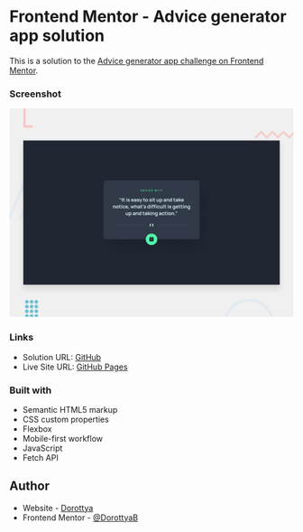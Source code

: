 # Frontend Mentor - Advice generator app solution

This is a solution to the [Advice generator app challenge on Frontend Mentor](https://www.frontendmentor.io/challenges/advice-generator-app-QdUG-13db).

### Screenshot

![](./design/desktop-preview.jpg)

### Links

- Solution URL: [GitHub](https://github.com/DorottyaB/advice-generator)
- Live Site URL: [GitHub Pages](https://dorottyab.github.io/advice-generator/)

### Built with

- Semantic HTML5 markup
- CSS custom properties
- Flexbox
- Mobile-first workflow
- JavaScript
- Fetch API

## Author

- Website - [Dorottya](https://github.com/DorottyaB)
- Frontend Mentor - [@DorottyaB](https://www.frontendmentor.io/profile/DorottyaB)
